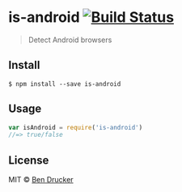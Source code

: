 # is-android [![Build Status](https://travis-ci.org/bendrucker/is-android.svg?branch=master)](https://travis-ci.org/bendrucker/is-android)

> Detect Android browsers

## Install

```
$ npm install --save is-android
```


## Usage

```js
var isAndroid = require('is-android')
//=> true/false
```

## License

MIT © [Ben Drucker](http://bendrucker.me)
